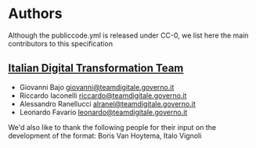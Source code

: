 # Authors

Although the publiccode.yml is released under CC-0, we list here the main contributors to this specification

## [Italian Digital Transformation Team](https://teamdigitale.governo.it)

* Giovanni Bajo <giovanni@teamdigitale.governo.it>
* Riccardo Iaconelli <riccardo@teamdigitale.governo.it>
* Alessandro Ranellucci <alranel@teamdigitale.governo.it>
* Leonardo Favario <leonardo@teamdigitale.governo.it>

We'd also like to thank the following people for their input on the development of the format: Boris Van Hoytema, Italo Vignoli
